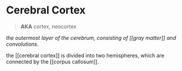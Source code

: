 # Cerebral Cortex

> **AKA** cortex, neocortex

_the outermost layer of the cerebrum, consisting of [[gray matter]] and convolutions._

the [[cerebral cortex]] is divided into two hemispheres, which are connected by the [[corpus callosum]].
